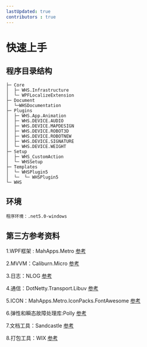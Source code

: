 ```yaml
---
lastUpdated: true
contributors : true
---
```


# 快速上手

## 程序目录结构
```
├─ Core
│  ├─ WHS.Infrastructure
│  └─ WPFLocalizeExtension
├─ Document
│  └─WHSDocumentation
├─ Plugins
│  ├─ WHS.App.Animation
│  ├─ WHS.DEVICE.AUDIO
│  ├─ WHS.DEVICE.MAPDESIGN
│  ├─ WHS.DEVICE.ROBOT3D
│  ├─ WHS.DEVICE.ROBOTNEW
│  ├─ WHS.DEVICE.SIGNATURE
│  └─ WHS.DEVICE.WEIGHT
├─ Setup
│  ├─ WHS_CustomAction
│  └─ WHSSetup
├─ Templates
│  └─ WHSPlugin5
│  └─  └─ WHSPlugin5
└─ WHS
```
## 环境

    程序环境：.net5.0-windows

## 第三方参考资料

1.WPF框架 : MahApps.Metro  [参考](https://github.com/MahApps/MahApps.Metro)

2.MVVM：Caliburn.Micro [参考](https://caliburnmicro.com/documentation/)

3.日志：NLOG   [参考](https://github.com/NLog/NLog)

4.通信：DotNetty.Transport.Libuv  [参考](https://github.com/Azure/DotNetty)

5.ICON：MahApps.Metro.IconPacks.FontAwesome   [参考](https://github.com/MahApps/MahApps.Metro.IconPacks)

6.弹性和瞬态故障处理库:Polly [参考](https://github.com/App-vNext/Polly)

7.文档工具：Sandcastle   [参考](https://github.com/EWSoftware/SHFB)

8.打包工具：WIX   [参考](https://wixtoolset.org/)